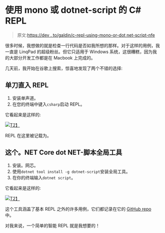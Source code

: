# 使用 mono 或 dotnet-script 的 C# REPL

> 原文:[https://dev . to/galdin/c-repl-using-mono-or-dot net-script-nfe](https://dev.to/galdin/c-repl-using-mono-or-dotnet-script-nfe)

很多时候，我想做的就是检查一行代码是否如我所想的那样。对于这样的用例，我一直是 LinqPad 的超级粉丝。但它只适用于 Windows 系统，这很糟糕，因为我的大部分开发工作都是在 Macbook 上完成的。

几天前，我开始在谷歌上搜索，惊喜地发现了两个不错的选择:

## 单刀直入 REPL

1.  安装单声道。
2.  在您的终端中键入`csharp`启动 REPL。

它看起来是这样的:

[![](../Images/2e772c377fe1f5c07c53dd80f0096dac.png)T2】](https://res.cloudinary.com/practicaldev/image/fetch/s--1Z7cpOdF--/c_limit%2Cf_auto%2Cfl_progressive%2Cq_auto%2Cw_880/https://gldraphael.com/content/images/2018/10/Screen-Shot-2018-10-13-at-17.13.13.png)

REPL 在这里被记载为。

## 这个。NET Core dot NET-脚本全局工具

1.  安装。网芯。
2.  使用`dotnet tool install -g dotnet-script`安装全局工具。
3.  在你的终端输入`dotnet script`。

它看起来是这样的:

[![](../Images/309e50d024160ecfe99ca4cc99cd992d.png)T2】](https://res.cloudinary.com/practicaldev/image/fetch/s--RtgMJx55--/c_limit%2Cf_auto%2Cfl_progressive%2Cq_auto%2Cw_880/https://gldraphael.com/content/images/2018/10/Screen-Shot-2018-10-13-at-17.10.51.png)

这个工具涵盖了基本 REPL 之外的许多用例，它们都记录在它的 [GitHub repo](https://github.com/filipw/dotnet-script) 中。

对我来说，一个简单的智能 REPL 就是我想要的！
